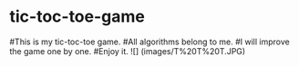 # tic-toc-toe-game
#This is my tic-toc-toe game.
#All algorithms belong to me.
#I will improve the game one by one.
#Enjoy it.
![] (images/T%20T%20T.JPG)
